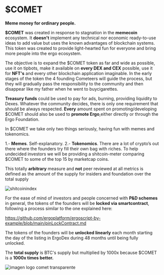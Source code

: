 # $COMET
**Meme money for ordinary people.**

**$COMET** was created in response to stagnation in the **memecoin** ecosystem. It **doesn't** implement any technical nor economic ready-to-use ideas to add value but uses the known advantages of blockchain systems. This token was created to provide light-hearted fun for everyone and bring more people into the ergo ecosystem.

The objective is to expand the $COMET token as far and wide as possible, use it on tipbots, make it available on **every DEX and CEX** possible, use it for **NFT's** and every other blockchain application imaginable. In the early stages of the token the 4 founding Cometeers will guide the process, but they will gradually pass the responsibility to the community and then disappear like my father when he went to buycigarettes.

**Treasury funds** could be used to pay for ads, burning, providing liquidity to Dexes. Whatever the community decides, there is only one requirement that should be always respected. **Every** amount spent on promoting/developing $COMET should also be used to **promote Ergo**,either directly or through the Ergo Foundation.

In $COMET we take only two things seriously, having fun with memes and tokenomics.

  1.- **Memes**. Self-explanatory. 
  2.- **Tokenomics**. There are a lot of crypto’s out there where the founders try fill their own bag with riches. To help undecided investors we will be providing a shitcoin-meter comparing $COMET to some of the top 15 by marketcap coins.
  
This totally **arbitrary** measure and **not** peer reviewed at all metrics is defined as the amount of the supply for insiders and foundation over the total supply

![shitcoinindex](https://user-images.githubusercontent.com/93827823/140611988-e78701be-9d19-4871-bfdf-9f80668cfbc8.png)

For the ease of mind of investors and people concerned with **P&D schemes** in general, the tokens of the founders will be **locked via smartcontract**, following a process similar to the one explained here:

https://github.com/ergoplatform/ergoscript-by-example/blob/main/pinLockContract.md

The tokens of the founders will be **unlocked linearly** each month starting the day of the listing in ErgoDex during 48 months until being fully unlocked.

The **total supply** is BTC's supply but multiplied by 1000x because $COMET is a **1000x times better.**


![imagen logo comet transparente](https://user-images.githubusercontent.com/93827823/140612044-ddd5e8e8-3bd9-4533-a998-f91892722eec.png)

